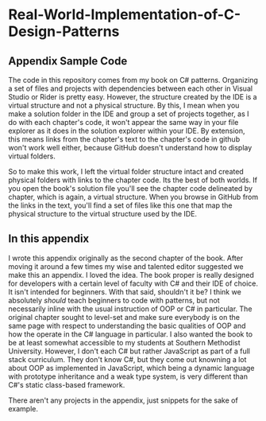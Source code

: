 ﻿# Real-World-Implementation-of-C-Design-Patterns
## Appendix Sample Code
The code in this repository comes from my book on C# patterns.  Organizing a set of files and projects
with dependencies between each other in Visual Studio or Rider is pretty easy.  However, the structure
created by the IDE is a virtual structure and not a physical structure.  By this, I mean when you make a solution
folder in the IDE and group a set of projects together, as I do with each chapter's code, it won't appear
the same way in your file explorer as it does in the solution explorer within your IDE.  By extension, this means
links from the chapter's text to the chapter's code in github won't work well either, because GitHub doesn't understand how
to display virtual folders.

So to make this work, I left the virtual folder structure intact and created physical folders with links to the
chapter code.  Its the best of both worlds.  If you open the book's solution file you'll see the chapter code
delineated by chapter, which is again, a virtual structure.  When you browse in GitHub from the links in the text,
you'll find a set of files like this one that map the physical structure to the virtual structure used by the IDE.

## In this appendix
I wrote this appendix originally as the second chapter of the book.  After moving it around a few times my
wise and talented editor suggested we make this an appendix.  I loved the idea.  The book proper is really
designed for developers with a certain level of faculty with C# and their IDE of choice.  It isn't intended for
beginners.  With that said, shouldn't it be?  I think we absolutely *should* teach beginners to code with
patterns, but not necessarily inline with the usual instruction of OOP or C# in particular.  The original
chapter sought to level-set and make sure everybody is on the same page with respect to understanding the basic
qualities of OOP and how the operate in the C# language in particular.  I also wanted the book to be at least
somewhat accessible to my students at Southern Methodist University.  However, I don't each C# but rather
JavaScript as part of a full stack curriculum.  They don't know C#, but they come out knowning a lot about OOP 
as implemented in JavaScript, which being a dynamic language with prototype inheritance and a weak type system, is
very different than C#'s static class-based framework.

There aren't any projects in the appendix, just snippets for the sake of example.